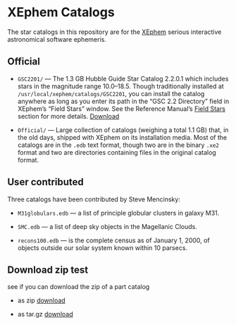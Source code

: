 # XEphem Catalogs

The star catalogs in this repository are for the
[XEphem](https://xephem.github.io/XEphem/Site/xephem.html) serious
interactive astronomical software ephemeris.

## Official

* `GSC2201/` — The 1.3 GB Hubble Guide Star Catalog 2.2.0.1 which
  includes stars in the magnitude range 10.0–18.5.  Though traditionally
  installed at `/usr/local/xephem/catalogs/GSC2201`, you can install the
  catalog anywhere as long as you enter its path in the “GSC 2.2
  Directory” field in XEphem’s “Field Stars” window.  See the Reference
  Manual’s [Field
  Stars](https://xephem.github.io/XEphem/Site/help/xephem.html#mozTocId147305)
  section for more details.  [Download](https://minhaskamal.github.io/DownGit/#/home?url=https://github.com/XEphem/Catalogs/tree/main/GSC2201&fileName=xephem-gsc2201)

* `Official/` — Large collection of catalogs (weighing a total 1.1 GB)
  that, in the old days, shipped with XEphem on its installation media.
  Most of the catalogs are in the `.edb` text format, though two are in
  the binary `.xe2` format and two are directories containing files in the
  original catalog format.

## User contributed

Three catalogs have been contributed by Steve Mencinsky:

* `M31globulars.edb` — a list of principle globular clusters in galaxy M31.

* `SMC.edb` — a list of deep sky objects in the Magellanic Clouds.

* `recons100.edb` — is the complete census as of January 1, 2000, of
  objects outside our solar system known within 10 parsecs.

## Download zip test

see if you can download the zip of a part catalog

* as zip [download](https://github.com/dave-kaye/Catalogs/tree/dnload/zipdown/gsc.zip/?raw=true)

* as tar.gz [download](https://github.com/dave-kaye/Catalogs/tree/dnload/zipdown/gsc.tar.gz/?raw=true)
